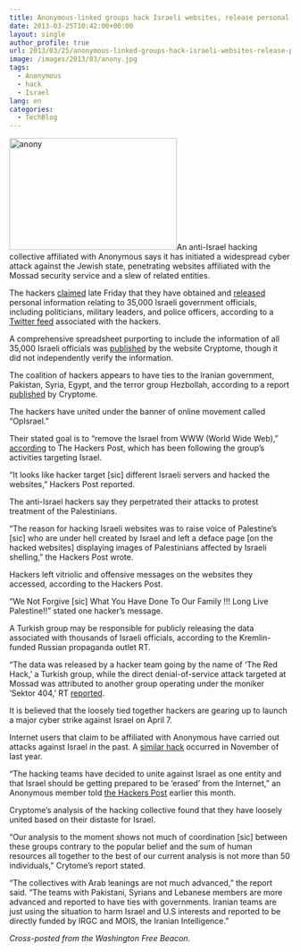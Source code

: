 ```yaml
---
title: Anonymous-linked groups hack Israeli websites, release personal data
date: 2013-03-25T10:42:00+00:00
layout: single
author_profile: true
url: 2013/03/25/anonymous-linked-groups-hack-israeli-websites-release-personal-data/
image: /images/2013/03/anony.jpg
tags:
  - Anonymous
  - hack
  - Israel
lang: en
categories: 
  - TechBlog
---
```

[<img class="alignright size-medium wp-image-6493" alt="anony" src="/images/2013/03/anony-300x200.jpg" width="300" height="200" srcset="/images/2013/03/anony-300x200.jpg 300w, /images/2013/03/anony.jpg 540w" sizes="(max-width: 300px) 100vw, 300px" />](/images/2013/03/anony.jpg)An anti-Israel hacking collective affiliated with Anonymous says it has initiated a widespread cyber attack against the Jewish state, penetrating websites affiliated with the Mossad security service and a slew of related entities.

The hackers [claimed](https://twitter.com/YourAnonNews/status/315608983023013888) late Friday that they have obtained and [released](http://pastebin.com/Q9Gapf8z) personal information relating to 35,000 Israeli government officials, including politicians, military leaders, and police officers, according to a [Twitter feed](https://twitter.com/YourAnonNews/status/315611499278266368) associated with the hackers.

A comprehensive spreadsheet purporting to include the information of all 35,000 Israeli officials was [published](http://cryptome.org/2013/03/mossad-opisrael.pdf) by the website Cryptome, though it did not independently verify the information.

The coalition of hackers appears to have ties to the Iranian government, Pakistan, Syria, Egypt, and the terror group Hezbollah, according to a report [published](http://cryptome.org/2013/03/opisrael-analysis.htm) by Cryptome.

The hackers have united under the banner of online movement called “OpIsrael.”

Their stated goal is to “remove the Israel from WWW (World Wide Web),” [according](http://www.thehackerspost.com/2013/03/opisrael-25-israeli-websites-hacked-by.html) to The Hackers Post, which has been following the group’s activities targeting Israel.

“It looks like hacker target [sic] different Israeli servers and hacked the websites,” Hackers Post reported.

The anti-Israel hackers say they perpetrated their attacks to protest treatment of the Palestinians.

“The reason for hacking Israeli websites was to raise voice of Palestine’s [sic] who are under hell created by Israel and left a deface page [on the hacked websites] displaying images of Palestinians affected by Israeli shelling,” the Hackers Post wrote.

Hackers left vitriolic and offensive messages on the websites they accessed, according to the Hackers Post.

“We Not Forgive [sic] What You Have Done To Our Family !!! Long Live Palestine!!” stated one hacker’s message.

A Turkish group may be responsible for publicly releasing the data associated with thousands of Israeli officials, according to the Kremlin-funded Russian propaganda outlet RT.

“The data was released by a hacker team going by the name of ‘The Red Hack,’ a Turkish group, while the direct denial-of-service attack targeted at Mossad was attributed to another group operating under the moniker ‘Sektor 404,’ RT [reported](http://rt.com/news/anonymous-hack-israeli-officials-690/).

It is believed that the loosely tied together hackers are gearing up to launch a major cyber strike against Israel on April 7.

Internet users that claim to be affiliated with Anonymous have carried out attacks against Israel in the past. A [similar hack](http://www.youtube.com/watch?v=q760tsz1Z7M) occurred in November of last year.

“The hacking teams have decided to unite against Israel as one entity and that Israel should be getting prepared to be ‘erased’ from the Internet,” an Anonymous member told [the Hackers Post](http://www.thehackerspost.com/2013/03/opisrael-hacktivists-starting-cyber.html) earlier this month.

Cryptome’s analysis of the hacking collective found that they have loosely united based on their distaste for Israel.

“Our analysis to the moment shows not much of coordination [sic] between these groups contrary to the popular belief and the sum of human resources all together to the best of our current analysis is not more than 50 individuals,” Crytome’s report stated.

“The collectives with Arab leanings are not much advanced,” the report said. “The teams with Pakistani, Syrians and Lebanese members are more advanced and reported to have ties with governments. Iranian teams are just using the situation to harm Israel and U.S interests and reported to be directly funded by IRGC and MOIS, the Iranian Intelligence.”

_Cross-posted from the Washington Free Beacon._